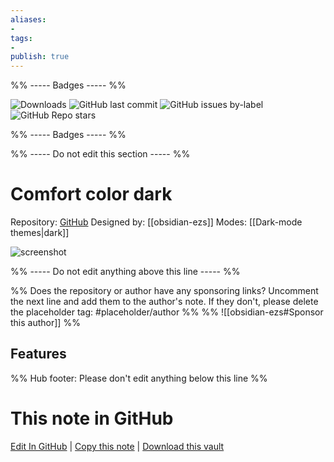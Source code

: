```yaml
---
aliases:
- 
tags: 
- 
publish: true
---
```


%% ----- Badges ----- %%

![Downloads](https://img.shields.io/badge/downloads-18233-573E7A?style=for-the-badge&logo=)
![GitHub last commit](https://img.shields.io/github/last-commit/obsidian-ezs/obsidian-comfort-color-dark?color=573E7A&label=last%20update&logo=github&style=for-the-badge)
![GitHub issues by-label](https://img.shields.io/github/issues/obsidian-ezs/obsidian-comfort-color-dark/help%20wanted?color=573E7A&logo=github&style=for-the-badge) 
![GitHub Repo stars](https://img.shields.io/github/stars/obsidian-ezs/obsidian-comfort-color-dark?color=573E7A&logo=github&style=for-the-badge)

%% ----- Badges ----- %%

%% ----- Do not edit this section ----- %%

# Comfort color dark

Repository: [GitHub](https://github.com/obsidian-ezs/obsidian-comfort-color-dark)
Designed by: [[obsidian-ezs]]
Modes: [[Dark-mode themes|dark]]



![screenshot](https://github.com/obsidian-ezs/obsidian-comfort-color-dark/raw/HEAD/screencap.png)

%% ----- Do not edit anything above this line ----- %% 

%% Does the repository or author have any sponsoring links? Uncomment the next line and add them to the author's note. If they don't, please delete the placeholder tag: #placeholder/author %%
%% ![[obsidian-ezs#Sponsor this author]] %%


## Features



%% Hub footer: Please don't edit anything below this line %%

# This note in GitHub

<span class="git-footer">[Edit In GitHub](https://github.dev/obsidian-community/obsidian-hub/blob/main/02%20-%20Community%20Expansions/02.05%20All%20Community%20Expansions/Themes/Comfort%20color%20dark.md "git-hub-edit-note") | [Copy this note](https://raw.githubusercontent.com/obsidian-community/obsidian-hub/main/02%20-%20Community%20Expansions/02.05%20All%20Community%20Expansions/Themes/Comfort%20color%20dark.md "git-hub-copy-note") | [Download this vault](https://github.com/obsidian-community/obsidian-hub/archive/refs/heads/main.zip "git-hub-download-vault") </span>
